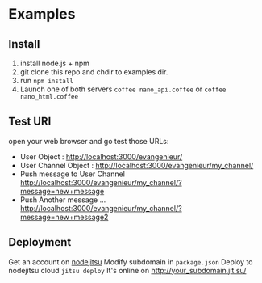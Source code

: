 # Examples

## Install 

1. install node.js + npm 
2. git clone this repo and chdir to examples dir.
3. run `npm install`
3. Launch one of both servers `coffee nano_api.coffee` or `coffee nano_html.coffee`

## Test URI
open your web browser and go test those URLs:

  * User Object : [http://localhost:3000/evangenieur/](http://localhost:3000/evangenieur/)
  * User Channel Object : [http://localhost:3000/evangenieur/my_channel/](http://localhost:3000/evangenieur/my_channel)
  * Push message to User Channel [http://localhost:3000/evangenieur/my_channel/?message=new+message](http://localhost:3000/evangenieur/my_channel/?message=new+message)
  * Push Another message ... [http://localhost:3000/evangenieur/my_channel/?message=new+message2](http://localhost:3000/evangenieur/my_channel/?message=new+message2)

## Deployment
Get an account on [nodejitsu](http://jit.su)
Modify subdomain in `package.json`
Deploy to nodejitsu cloud `jitsu deploy`
It's online on http://your_subdomain.jit.su/
